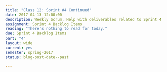 ```yaml
---
title: "Class 12: Sprint #4 Continued"
date: 2017-04-13 12:00:00
description: Weekly Scrum, Help with deliverables related to Sprint 4
assignment: Sprint 4 Backlog Items
reading: "There's nothing to read for today."
due: Sprint 4 Backlog Items
part: "4"
layout: wide
current: yes
semester: spring-2017
status: blog-post-date--past

---
```

